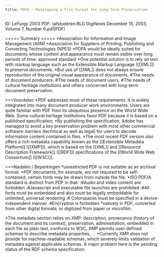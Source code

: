 ```yaml
---
title: PDFA - Developing a File Format for Long-Term Preservation
---
```

ID: LeFurgy 2003
PDF: (afstuderen:RLG DigiNews December 15, 2003, Volume 7, Number 6.pdf|PDF)


===== Summary =====
*Association for Information and Image Management (AIIM)
*Association for Suppliers of Printing, Publishing and Converting Technologies (NPES)
*PDFA would be ideally suited for documents whose content and appearance must remain stable over long periods of time: approved standard
*One potential solution is to rely on text with markup language such as the Extensible Markup Language ([[XML]]) to preserve documents.
*But use of [[XML]] does not always ensure reproduction of the original visual appearance of documents.
#The needs of document producers.
#The needs of document users. 
#The needs of cultural heritage institutions and others concerned with long-term document preservation.

===Voordelen
*PDF addresses most of these requirements. It is widely integrated into many document producer work environments. Users are quite familiar with PDF from its ubiquitous presence on the World Wide Web. Some cultural heritage institutions favor PDF because it is based on a published specification;
*By publishing the specification, Adobe has managed to avoid a key preservation problem with most other commercial software: barriers (technical as well as legal) for users to decode information content contained in files.
*The most recent PDF version also offers a rich metadata capability known as the [[Extensible Metadata Platform]] ([[XMP]]), which is based on the [[XML]] and [[Resource Description Framework]] ([[RDF]]) specifications of the [[World Wide Web Consortium]] ([[W3C)]].

===Nadelen / Beperkingen
*unrestricted PDF is not suitable as an archival format.
*PDF documents, for example, are not required to be self-contained; certain fonts may be drawn from outside the file. 
*ISO PDF/A standard is distinct from PDF in that:
:#Audio and video content are forbidden
:#Javascript and executable file launches are prohibited
:#All fonts must be embedded and also must be legally embeddable for unlimited, universal rendering
:# Colorspaces must be specified in a device-independent manner 
:#Encryption is forbidden
*natively in PDF, converted from other digital formats, or digitized from paper or microfilm.

*The metadata section relies on XMP:  description, provenance (history of the document and its context), preservation, administration, embedded in each file as plain text, conforms to W3C, XMP permits user-defined schemas to describe metadata properties, ... 
*Currently XMP does not provide for machine-readable schemas, which severely limits validation of metadata against applicable schemas. A major problem here is the pending status of the RDF schema specification.
